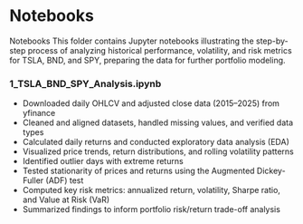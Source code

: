 # Notebooks

Notebooks
This folder contains Jupyter notebooks illustrating the step-by-step process of analyzing historical performance, volatility, and risk metrics for TSLA, BND, and SPY, preparing the data for further portfolio modeling.

### 1_TSLA_BND_SPY_Analysis.ipynb

- Downloaded daily OHLCV and adjusted close data (2015–2025) from yfinance
- Cleaned and aligned datasets, handled missing values, and verified data types
- Calculated daily returns and conducted exploratory data analysis (EDA)
- Visualized price trends, return distributions, and rolling volatility patterns
- Identified outlier days with extreme returns
- Tested stationarity of prices and returns using the Augmented Dickey-Fuller (ADF) test
- Computed key risk metrics: annualized return, volatility, Sharpe ratio, and Value at Risk (VaR)
- Summarized findings to inform portfolio risk/return trade-off analysis